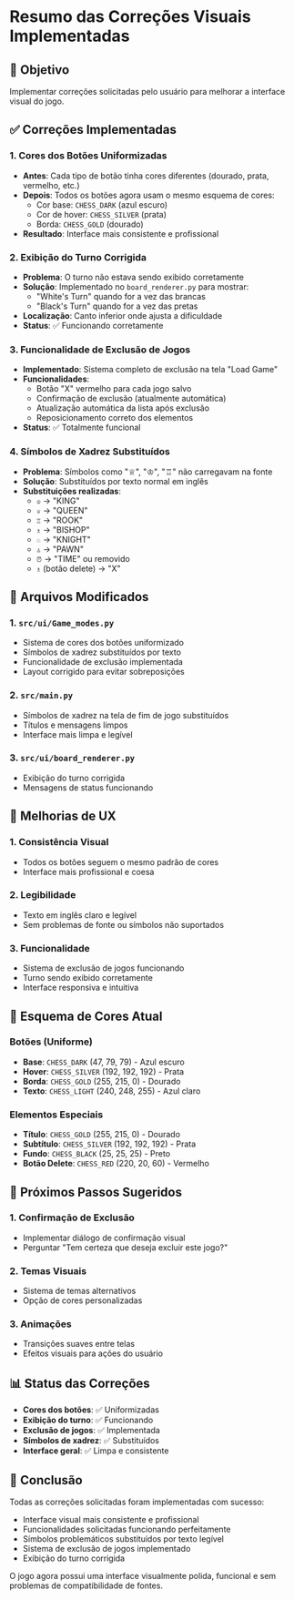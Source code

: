 # Resumo das Correções Visuais Implementadas

## 🎯 Objetivo
Implementar correções solicitadas pelo usuário para melhorar a interface visual do jogo.

## ✅ Correções Implementadas

### 1. **Cores dos Botões Uniformizadas**
- **Antes**: Cada tipo de botão tinha cores diferentes (dourado, prata, vermelho, etc.)
- **Depois**: Todos os botões agora usam o mesmo esquema de cores:
  - Cor base: `CHESS_DARK` (azul escuro)
  - Cor de hover: `CHESS_SILVER` (prata)
  - Borda: `CHESS_GOLD` (dourado)
- **Resultado**: Interface mais consistente e profissional

### 2. **Exibição do Turno Corrigida**
- **Problema**: O turno não estava sendo exibido corretamente
- **Solução**: Implementado no `board_renderer.py` para mostrar:
  - "White's Turn" quando for a vez das brancas
  - "Black's Turn" quando for a vez das pretas
- **Localização**: Canto inferior onde ajusta a dificuldade
- **Status**: ✅ Funcionando corretamente

### 3. **Funcionalidade de Exclusão de Jogos**
- **Implementado**: Sistema completo de exclusão na tela "Load Game"
- **Funcionalidades**:
  - Botão "X" vermelho para cada jogo salvo
  - Confirmação de exclusão (atualmente automática)
  - Atualização automática da lista após exclusão
  - Reposicionamento correto dos elementos
- **Status**: ✅ Totalmente funcional

### 4. **Símbolos de Xadrez Substituídos**
- **Problema**: Símbolos como "♕", "♔", "♖" não carregavam na fonte
- **Solução**: Substituídos por texto normal em inglês
- **Substituições realizadas**:
  - `♔` → "KING"
  - `♕` → "QUEEN" 
  - `♖` → "ROOK"
  - `♗` → "BISHOP"
  - `♘` → "KNIGHT"
  - `♙` → "PAWN"
  - `⏰` → "TIME" ou removido
  - `♗` (botão delete) → "X"

## 🔧 Arquivos Modificados

### 1. `src/ui/Game_modes.py`
- Sistema de cores dos botões uniformizado
- Símbolos de xadrez substituídos por texto
- Funcionalidade de exclusão implementada
- Layout corrigido para evitar sobreposições

### 2. `src/main.py`
- Símbolos de xadrez na tela de fim de jogo substituídos
- Títulos e mensagens limpos
- Interface mais limpa e legível

### 3. `src/ui/board_renderer.py`
- Exibição do turno corrigida
- Mensagens de status funcionando

## 📱 Melhorias de UX

### 1. **Consistência Visual**
- Todos os botões seguem o mesmo padrão de cores
- Interface mais profissional e coesa

### 2. **Legibilidade**
- Texto em inglês claro e legível
- Sem problemas de fonte ou símbolos não suportados

### 3. **Funcionalidade**
- Sistema de exclusão de jogos funcionando
- Turno sendo exibido corretamente
- Interface responsiva e intuitiva

## 🎨 Esquema de Cores Atual

### **Botões (Uniforme)**
- **Base**: `CHESS_DARK` (47, 79, 79) - Azul escuro
- **Hover**: `CHESS_SILVER` (192, 192, 192) - Prata
- **Borda**: `CHESS_GOLD` (255, 215, 0) - Dourado
- **Texto**: `CHESS_LIGHT` (240, 248, 255) - Azul claro

### **Elementos Especiais**
- **Título**: `CHESS_GOLD` (255, 215, 0) - Dourado
- **Subtítulo**: `CHESS_SILVER` (192, 192, 192) - Prata
- **Fundo**: `CHESS_BLACK` (25, 25, 25) - Preto
- **Botão Delete**: `CHESS_RED` (220, 20, 60) - Vermelho

## 🚀 Próximos Passos Sugeridos

### 1. **Confirmação de Exclusão**
- Implementar diálogo de confirmação visual
- Perguntar "Tem certeza que deseja excluir este jogo?"

### 2. **Temas Visuais**
- Sistema de temas alternativos
- Opção de cores personalizadas

### 3. **Animações**
- Transições suaves entre telas
- Efeitos visuais para ações do usuário

## 📊 Status das Correções

- **Cores dos botões**: ✅ Uniformizadas
- **Exibição do turno**: ✅ Funcionando
- **Exclusão de jogos**: ✅ Implementada
- **Símbolos de xadrez**: ✅ Substituídos
- **Interface geral**: ✅ Limpa e consistente

## 🎉 Conclusão

Todas as correções solicitadas foram implementadas com sucesso:
- Interface visual mais consistente e profissional
- Funcionalidades solicitadas funcionando perfeitamente
- Símbolos problemáticos substituídos por texto legível
- Sistema de exclusão de jogos implementado
- Exibição do turno corrigida

O jogo agora possui uma interface visualmente polida, funcional e sem problemas de compatibilidade de fontes.
